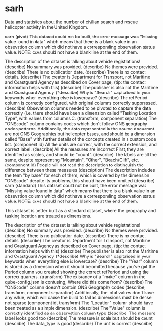 # sarh
Data and statistics about the number of civilian search and rescue helicopter activity in the United Kingdom.

sarh (pivot)
This dataset could not be built, the error message was "Missing value found in data" which means that there is a blank value in an obsevation column which did not have a corresponding observation status value. NOTE: csvs should not have a blank line at the end of them.

The description of the dataset is talking about vehicle registrations! (describe)
No summary was provided. (describe)
No themes were provided. (describe)
There is no publication date. (describe)
There is no contact details. (describe)
The creator is Department for Transport, not Maritime and Coastguard Agency as described on Cover page, (tip: the contact information helps with this) (describe)
The publisher is also not the Maritime and Coastguard Agency. (*describe)
Why is "Search" capitalised in your keywords when everything else is lowercase? (describe)
The refPeriod column is correctly configured, with original columns correctly suppressed. (describe)
Obsevation columns needed to be pivoted to capture the data correctly (i.e. there should have been a dimension called "Tasking Location Type", with values from columns C. (transform, component separation)
The "ONScode" column contains codes which don't follow ONS geography codes patterns. Additionally, the data represented in the source docuemnt are not ONS Geographies but helicopter bases, and should be a dimension called "Base" with further details of the concepts created in a custom code list. (component id)
All the units are correct, with the correct extension, and correct label. (describe)
All the measures are incorrect
First, they are identified as scales, and should be "count". (describe)
The labels are all the same, despite representing "Mountain", "Other", "Beach/Cliff", etc. (component id)
People will not read the description to distinguish the difference between these measures (description)
The description includes the term "by base" for each of them, which is covered by the dimension "ONScode" despite its problems, this should have been omitted (describe)
sarh (standard)
This dataset could not be built, the error message was "Missing value found in data" which means that there is a blank value in an obsevation column which did not have a corresponding observation status value. NOTE: csvs should not have a blank line at the end of them.

This dataset is better built as a standard dataset, where the geography and tasking location are treated as dimensions.

The description of the dataset is talking about vehicle registrations! (describe)
No summary was provided. (describe)
No themes were provided. (describe)
There is no publication date. (describe)
There is no contact details. (describe)
The creator is Department for Transport, not Maritime and Coastguard Agency as described on Cover page, (tip: the contact information helps with this) (describe)
The publisher is also not the Maritime and Coastguard Agency. (*describe)
Why is "Search" capitalised in your keywords when everything else is lowercase? (describe)
The "Year" column is stored as a dimension when it should be omitted because you've got the Period column you created showing the correct refPeriod and using the correct quarters. (transform)
The existance of a "make" column in the qube-config.json is confusing, Where did this come from? (describe)
The "ONScode" column doesn't contain ONS Geography codes (describe, transform, component separation)
Additionally, the total values don't have any value, which will cause the build to fail as dimensions must be dense not sparse (component id, transform)
The "Location" column should have been treated as a simple dimension. (describe)
The "Value" column is correctly identified as an observation column type (describe)
The measure label looks good too (describe)
The measure is scale but should be count (describe)
The data_type is good (describe)
The unit is correct (describe)
